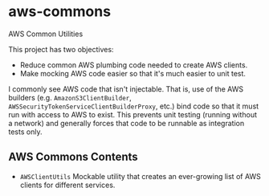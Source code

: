 # aws-commons
AWS Common Utilities

This project has two objectives:
* Reduce common AWS plumbing code needed to create AWS clients.
* Make mocking AWS code easier so that it's much easier to unit test.

I commonly see AWS code that isn't injectable. That is, use of the AWS builders (e.g. `AmazonS3ClientBuilder`, 
`AWSSecurityTokenServiceClientBuilderProxy`, etc.) bind code so that it must run with access to AWS to exist.
This prevents unit testing (running without a network) and generally forces that code to be runnable as integration 
tests only.

## AWS Commons Contents
* `AWSClientUtils`   Mockable utility that creates an ever-growing list of AWS clients for different services.